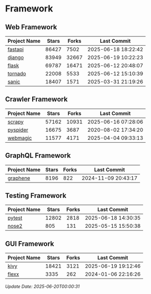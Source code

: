# Framework

## Web Framework
| Project Name | Stars | Forks | Last Commit |
| ------------ | ----- | ----- | ----------- |
| [fastapi](https://github.com/fastapi/fastapi) | 86427 | 7502 | 2025-06-18 18:22:42 |
| [django](https://github.com/django/django) | 83949 | 32667 | 2025-06-19 10:22:23 |
| [flask](https://github.com/pallets/flask) | 69787 | 16471 | 2025-06-12 20:48:07 |
| [tornado](https://github.com/tornadoweb/tornado) | 22008 | 5533 | 2025-06-12 15:10:39 |
| [sanic](https://github.com/sanic-org/sanic) | 18407 | 1571 | 2025-03-31 21:19:26 |

## Crawler Framework
| Project Name | Stars | Forks | Last Commit |
| ------------ | ----- | ----- | ----------- |
| [scrapy](https://github.com/scrapy/scrapy) | 57162 | 10931 | 2025-06-16 07:28:06 |
| [pyspider](https://github.com/binux/pyspider) | 16675 | 3687 | 2020-08-02 17:34:20 |
| [webmagic](https://github.com/code4craft/webmagic) | 11577 | 4171 | 2025-04-04 09:33:13 |

## GraphQL Framework
| Project Name | Stars | Forks | Last Commit |
| ------------ | ----- | ----- | ----------- |
| [graphene](https://github.com/graphql-python/graphene) | 8196 | 822 | 2024-11-09 20:43:17 |

## Testing Framework
| Project Name | Stars | Forks | Last Commit |
| ------------ | ----- | ----- | ----------- |
| [pytest](https://github.com/pytest-dev/pytest) | 12802 | 2818 | 2025-06-18 14:30:35 |
| [nose2](https://github.com/nose-devs/nose2) | 805 | 131 | 2025-05-15 15:50:38 |

## GUI Framework
| Project Name | Stars | Forks | Last Commit |
| ------------ | ----- | ----- | ----------- |
| [kivy](https://github.com/kivy/kivy) | 18421 | 3121 | 2025-06-19 19:12:46 |
| [flexx](https://github.com/flexxui/flexx) | 3335 | 262 | 2024-01-06 22:16:26 |

*Update Date: 2025-06-20T00:00:31*